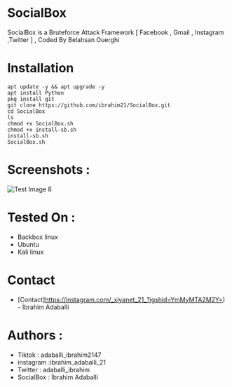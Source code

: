 # SocialBox
SocialBox is a Bruteforce Attack Framework [ Facebook , Gmail , Instagram ,Twitter ] , Coded By Belahsan Ouerghi
# Installation
```
apt update -y && apt upgrade -y
apt install Python
pkg install git
git clone https://github.com/ibrahim21/SocialBox.git
cd SocialBox
ls
chmod +x SocialBox.sh
chmod +x install-sb.sh
install-sb.sh
SocialBox.sh
```
# Screenshots :
![Test Image 8](https://raw.githubusercontent.com/TunisianEagles/SocialBox/master/Screenshots/sb.png)
# Tested On :
* Backbox linux
* Ubuntu 
* Kali linux
# Contact
* [Contact]https://instagram.com/_xiyanet_21_?igshid=YmMyMTA2M2Y=) - İbrahim Adaballi 
# Authors :
* Tiktok     : adaballi_ibrahim2147
* instagram :ibrahim_adaballi_21
* Twitter   : adaballi_ibrahim
* SocialBox : İbrahim Adaballi 
